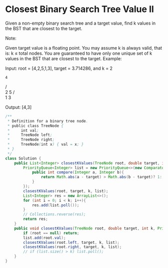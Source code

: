 # Closest Binary Search Tree Value II
Given a non-empty binary search tree and a target value, find k values in the BST that are closest to the target.

Note:

Given target value is a floating point.
You may assume k is always valid, that is: k ≤ total nodes.
You are guaranteed to have only one unique set of k values in the BST that are closest to the target.
Example:

Input: root = [4,2,5,1,3], target = 3.714286, and k = 2

    4
   / \
  2   5
 / \
1   3

Output: [4,3]

```java
/**
 * Definition for a binary tree node.
 * public class TreeNode {
 *     int val;
 *     TreeNode left;
 *     TreeNode right;
 *     TreeNode(int x) { val = x; }
 * }
 */
class Solution {
    public List<Integer> closestKValues(TreeNode root, double target, int k) {
        PriorityQueue<Integer> list = new PriorityQueue<>(new Comparator<Integer>(){
            public int compare(Integer a, Integer b){
                return Math.abs(a - target) > Math.abs(b - target)? 1: -1;
            }
        });
        closestKValues(root, target, k, list);
        List<Integer> res = new ArrayList<>();
        for (int i = 0; i < k; i++){
            res.add(list.poll());
        }
        // Collections.reverse(res);
        return res;
    }
    public void closestKValues(TreeNode root, double target, int k, PriorityQueue<Integer> list){
        if (root == null) return;
        list.add(root.val);
        closestKValues(root.left, target, k, list);
        closestKValues(root.right, target, k, list);
        // if (list.size() > k) list.poll();
    }
}
```